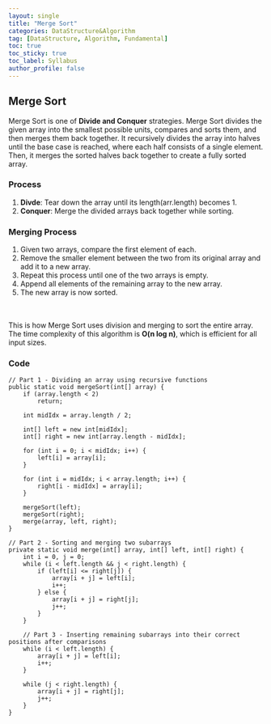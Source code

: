 ```yaml
---
layout: single
title: "Merge Sort"
categories: DataStructure&Algorithm
tag: [DataStructure, Algorithm, Fundamental]
toc: true
toc_sticky: true
toc_label: Syllabus
author_profile: false
---
```


## Merge Sort

Merge Sort is one of **Divide and Conquer** strategies. Merge Sort divides the given array into the smallest possible units, compares and sorts them, and then merges them back together. It recursively divides the array into halves until the base case is reached, where each half consists of a single element. Then, it merges the sorted halves back together to create a fully sorted array.


### Process

1. **Divde**: Tear down the array until its length(arr.length) becomes 1.
2. **Conquer**: Merge the divided arrays back together while sorting.


### Merging Process

1. Given two arrays, compare the first element of each.
2. Remove the smaller element between the two from its original array and add it to a new array.
3. Repeat this process until one of the two arrays is empty.
4. Append all elements of the remaining array to the new array.
5. The new array is now sorted.

<br><br>
This is how Merge Sort uses division and merging to sort the entire array. The time complexity of this algorithm is **O(n log n)**, which is efficient for all input sizes.


### Code
```
// Part 1 - Dividing an array using recursive functions
public static void mergeSort(int[] array) {
    if (array.length < 2)
        return;

    int midIdx = array.length / 2;

    int[] left = new int[midIdx];
    int[] right = new int[array.length - midIdx];

    for (int i = 0; i < midIdx; i++) {
        left[i] = array[i];
    }

    for (int i = midIdx; i < array.length; i++) {
        right[i - midIdx] = array[i];
    }

    mergeSort(left);
    mergeSort(right);
    merge(array, left, right);
}

// Part 2 - Sorting and merging two subarrays
private static void merge(int[] array, int[] left, int[] right) {
    int i = 0, j = 0;
    while (i < left.length && j < right.length) {
        if (left[i] <= right[j]) {
            array[i + j] = left[i];
            i++;
        } else {
            array[i + j] = right[j];
            j++;
        }
    }

    // Part 3 - Inserting remaining subarrays into their correct positions after comparisons
    while (i < left.length) {
        array[i + j] = left[i];
        i++;
    }

    while (j < right.length) {
        array[i + j] = right[j];
        j++;
    }
}
```
